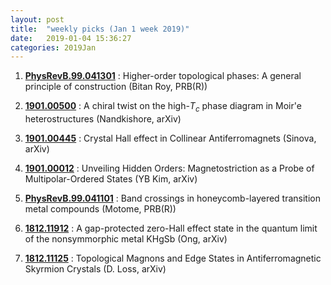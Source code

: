```yaml
---
layout: post
title:  "weekly picks (Jan 1 week 2019)"
date:   2019-01-04 15:36:27
categories: 2019Jan
---
```



1. **[PhysRevB.99.041301](https://journals.aps.org/prb/abstract/10.1103/PhysRevB.99.041301)** : Higher-order topological phases: A general principle of construction (Bitan Roy, PRB(R))

1. **[1901.00500](https://arxiv.org/abs/1901.00500)** : A chiral twist on the high-$T_c$ phase diagram in Moir\'e heterostructures (Nandkishore, arXiv)

1. **[1901.00445](https://arxiv.org/abs/1901.00445)** : Crystal Hall effect in Collinear Antiferromagnets (Sinova, arXiv)
	
1. **[1901.00012](https://arxiv.org/abs/1901.00012)** : Unveiling Hidden Orders: Magnetostriction as a Probe of Multipolar-Ordered States (YB Kim, arXiv)
				     

1. **[PhysRevB.99.041101](https://journals.aps.org/prb/abstract/10.1103/PhysRevB.99.041101)** : Band crossings in honeycomb-layered transition metal compounds (Motome, PRB(R))
				


1. **[1812.11912](https://arxiv.org/abs/1812.11912)** : A gap-protected zero-Hall effect state in the quantum limit of the nonsymmorphic metal KHgSb (Ong, arXiv)



1. **[1812.11125](https://arxiv.org/abs/1812.11125)** : Topological Magnons and Edge States in Antiferromagnetic Skyrmion Crystals (D. Loss, arXiv)
				

